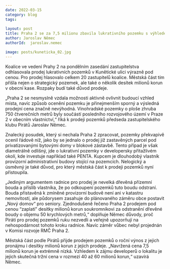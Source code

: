 ```yaml
---
date: 2022-03-15
category: blog
tags:
    
layout: post
title: Praha 2 se za 7,5 milionu zbavila lukrativního pozemku s výhledem na Hrad, škoda může jít do desítek milionů
author: Jaroslav Němec
authorId:  jaroslav.nemec

image: posts/kuneticka_02.jpg
---
```


Koalice ve vedení Prahy 2 na pondělním zasedání zastupitelstva odhlasovala prodej lukrativních pozemků v Kunětické ulici výrazně pod cenou. Pro prodej hlasovalo celkem 20 zastupitelů koalice. Městská část tím přišla nejen o strategický pozemek, ale také o několik desítek milionů korun v obecní kase. Rozpaky budí také důvod prodeje.

„Praha 2 se nesmyslně vzdala možnosti aktivně ovlivnit budoucí vzhled místa, navíc způsob ocenění pozemku je přinejmenším sporný a výsledná prodejní cena značně nevýhodná. Vinohradské pozemky o ploše zhruba 750 čtverečních metrů byly součástí posledního rozvojového území v Praze 2 v obecním vlastnictví,“ říká k prodeji pozemků předseda zastupitelského klubu Pirátů Jaroslav Němec.  

Znalecký posudek, který si nechala Praha 2 zpracovat, pozemky překvapivě ocenil řádově níž, jako by se jednalo o prodej již zastavěných parcel pod privatizovanými bytovými domy v blokové zástavbě. Tento případ je však diametrálně odlišný, jde o lukrativní pozemky v developersky přitažlivém okolí, kde investuje například také PENTA. Kupcem je dlouhodobý vlastník provizorní administrativní budovy stojící na pozemcích. Nelogický a úsměvný je také důvod, pro který městská část k prodeji pozemků nyní přistoupila. 

„Jediným argumentem radnice pro prodej je nevelká dřevěná přízemní bouda a příslib vlastníka, že po odkoupení pozemků tuto boudu odstraní. Bouda přistavěná k zmíněné provizorní budově není ani v katastru nemovitostí, ale půdorysem zasahuje do plánovaného záměru obce postavit „Nový domov“ pro seniory. Zjednodušeně řečeno Praha 2 prodejem pod cenou “zaplatí” desítky milionů korun soukromníkovi za odstranění dřevěné boudy o objemu 50 krychlových metrů,“ doplňuje Němec důvody, proč Piráti pro prodej pozemků ruku nezvedli a veřejně upozorňují na nehospodárnost tohoto kroku radnice. Navíc záměr vůbec nebyl projednán v Komisi rozvoje RMČ Praha 2.

Městská část podle Pirátů přijde prodejem pozemků o roční výnos z jejich pronájmu i desítky milionů korun z jejich prodeje. „Navržená cena 7,5 milionů korun je extrémně nízká. Vzhledem k zájmu developerů o lokalitu je jejich skutečná tržní cena v rozmezí 40 až 60 milionů korun,“ uzavírá Němec.
